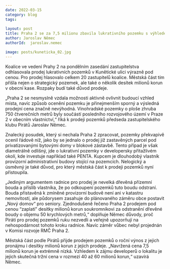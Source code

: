 ```yaml
---
date: 2022-03-15
category: blog
tags:
    
layout: post
title: Praha 2 se za 7,5 milionu zbavila lukrativního pozemku s výhledem na Hrad, škoda může jít do desítek milionů
author: Jaroslav Němec
authorId:  jaroslav.nemec

image: posts/kuneticka_02.jpg
---
```


Koalice ve vedení Prahy 2 na pondělním zasedání zastupitelstva odhlasovala prodej lukrativních pozemků v Kunětické ulici výrazně pod cenou. Pro prodej hlasovalo celkem 20 zastupitelů koalice. Městská část tím přišla nejen o strategický pozemek, ale také o několik desítek milionů korun v obecní kase. Rozpaky budí také důvod prodeje.

„Praha 2 se nesmyslně vzdala možnosti aktivně ovlivnit budoucí vzhled místa, navíc způsob ocenění pozemku je přinejmenším sporný a výsledná prodejní cena značně nevýhodná. Vinohradské pozemky o ploše zhruba 750 čtverečních metrů byly součástí posledního rozvojového území v Praze 2 v obecním vlastnictví,“ říká k prodeji pozemků předseda zastupitelského klubu Pirátů Jaroslav Němec.  

Znalecký posudek, který si nechala Praha 2 zpracovat, pozemky překvapivě ocenil řádově níž, jako by se jednalo o prodej již zastavěných parcel pod privatizovanými bytovými domy v blokové zástavbě. Tento případ je však diametrálně odlišný, jde o lukrativní pozemky v developersky přitažlivém okolí, kde investuje například také PENTA. Kupcem je dlouhodobý vlastník provizorní administrativní budovy stojící na pozemcích. Nelogický a úsměvný je také důvod, pro který městská část k prodeji pozemků nyní přistoupila. 

„Jediným argumentem radnice pro prodej je nevelká dřevěná přízemní bouda a příslib vlastníka, že po odkoupení pozemků tuto boudu odstraní. Bouda přistavěná k zmíněné provizorní budově není ani v katastru nemovitostí, ale půdorysem zasahuje do plánovaného záměru obce postavit „Nový domov“ pro seniory. Zjednodušeně řečeno Praha 2 prodejem pod cenou “zaplatí” desítky milionů korun soukromníkovi za odstranění dřevěné boudy o objemu 50 krychlových metrů,“ doplňuje Němec důvody, proč Piráti pro prodej pozemků ruku nezvedli a veřejně upozorňují na nehospodárnost tohoto kroku radnice. Navíc záměr vůbec nebyl projednán v Komisi rozvoje RMČ Praha 2.

Městská část podle Pirátů přijde prodejem pozemků o roční výnos z jejich pronájmu i desítky milionů korun z jejich prodeje. „Navržená cena 7,5 milionů korun je extrémně nízká. Vzhledem k zájmu developerů o lokalitu je jejich skutečná tržní cena v rozmezí 40 až 60 milionů korun,“ uzavírá Němec.
